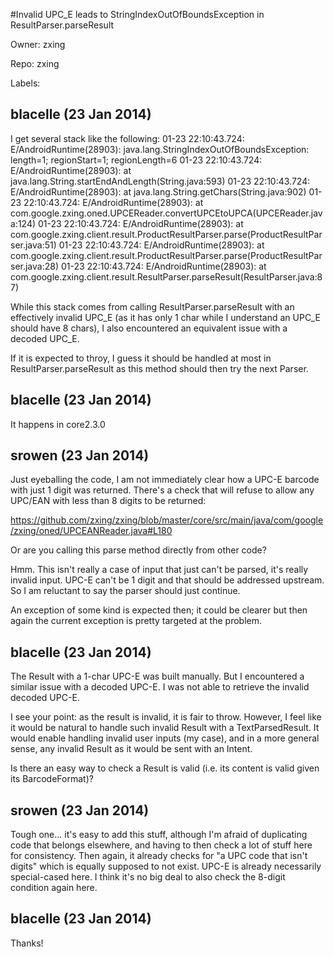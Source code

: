 #Invalid UPC_E leads to StringIndexOutOfBoundsException in ResultParser.parseResult

Owner: zxing

Repo: zxing

Labels: 

## blacelle (23 Jan 2014)

I get several stack like the following:
01-23 22:10:43.724: E/AndroidRuntime(28903): java.lang.StringIndexOutOfBoundsException: length=1; regionStart=1; regionLength=6
01-23 22:10:43.724: E/AndroidRuntime(28903):    at java.lang.String.startEndAndLength(String.java:593)
01-23 22:10:43.724: E/AndroidRuntime(28903):    at java.lang.String.getChars(String.java:902)
01-23 22:10:43.724: E/AndroidRuntime(28903):    at com.google.zxing.oned.UPCEReader.convertUPCEtoUPCA(UPCEReader.java:124)
01-23 22:10:43.724: E/AndroidRuntime(28903):    at com.google.zxing.client.result.ProductResultParser.parse(ProductResultParser.java:51)
01-23 22:10:43.724: E/AndroidRuntime(28903):    at com.google.zxing.client.result.ProductResultParser.parse(ProductResultParser.java:28)
01-23 22:10:43.724: E/AndroidRuntime(28903):    at com.google.zxing.client.result.ResultParser.parseResult(ResultParser.java:87)

While this stack comes from calling ResultParser.parseResult with an effectively invalid UPC_E (as it has only 1 char while I understand an UPC_E should have 8 chars), I also encountered an equivalent issue with a decoded UPC_E.

If it is expected to throy, I guess it should be handled at most in ResultParser.parseResult as this method should then try the next Parser.


## blacelle (23 Jan 2014)

It happens in core2.3.0


## srowen (23 Jan 2014)

Just eyeballing the code, I am not immediately clear how a UPC-E barcode with just 1 digit was returned. There's a check that will refuse to allow any UPC/EAN with less than 8 digits to be returned: 

https://github.com/zxing/zxing/blob/master/core/src/main/java/com/google/zxing/oned/UPCEANReader.java#L180

Or are you calling this parse method directly from other code? 

Hmm. This isn't really a case of input that just can't be parsed, it's really invalid input. UPC-E can't be 1 digit and that should be addressed upstream. So I am reluctant to say the parser should just continue. 

An exception of some kind is expected then; it could be clearer but then again the current exception is pretty targeted at the problem.


## blacelle (23 Jan 2014)

The Result with a 1-char UPC-E was built manually. But I encountered a similar issue with a decoded UPC-E. I was not able to retrieve the invalid decoded UPC-E.

I see your point: as the result is invalid, it is fair to throw. However, I feel like it would be natural to handle such invalid Result with a TextParsedResult. It would enable handling invalid user inputs (my case), and in a more general sense, any invalid Result as it would be sent with an Intent.

Is there an easy way to check a Result is valid (i.e. its content is valid given its BarcodeFormat)?


## srowen (23 Jan 2014)

Tough one... it's easy to add this stuff, although I'm afraid of duplicating code that belongs elsewhere, and having to then check a lot of stuff here for consistency. Then again, it already checks for "a UPC code that isn't digits" which is equally supposed to not exist. UPC-E is already necessarily special-cased here. I think it's no big deal to also check the 8-digit condition again here.


## blacelle (23 Jan 2014)

Thanks!


